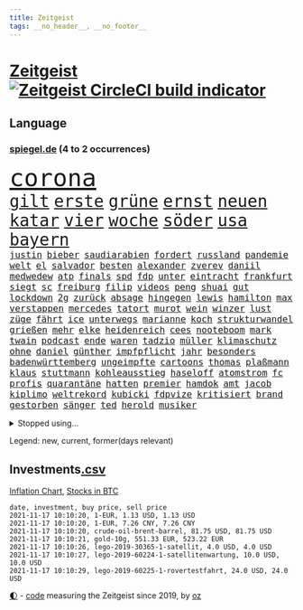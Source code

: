 ```yaml
---
title: Zeitgeist
tags: __no_header__, __no_footer__
---
```


# [Zeitgeist](https://oliz.io/zeitgeist/) [![Zeitgeist CircleCI build indicator](https://circleci.com/gh/ooz/zeitgeist.svg?style=shield)](https://circleci.com/gh/ooz/zeitgeist)

## Language

<h3><a href="https://www.spiegel.de" target="_blank">spiegel.de</a> (4 to 2 occurrences)</h3>
<p style="font-family:monospace">
<span style="font-size:32pt"><a href="news_links.html#corona" class="current">corona</a></span>
<br>
<span style="font-size:22pt"><a href="news_links.html#gilt" class="current">gilt</a></span>
<span style="font-size:22pt"><a href="news_links.html#erste" class="current">erste</a></span>
<span style="font-size:22pt"><a href="news_links.html#grüne" class="current">grüne</a></span>
<span style="font-size:22pt"><a href="news_links.html#ernst" class="current">ernst</a></span>
<span style="font-size:22pt"><a href="news_links.html#neuen" class="current">neuen</a></span>
<span style="font-size:22pt"><a href="news_links.html#katar" class="current">katar</a></span>
<span style="font-size:22pt"><a href="news_links.html#vier" class="current">vier</a></span>
<span style="font-size:22pt"><a href="news_links.html#woche" class="current">woche</a></span>
<span style="font-size:22pt"><a href="news_links.html#söder" class="current">söder</a></span>
<span style="font-size:22pt"><a href="news_links.html#usa" class="current">usa</a></span>
<span style="font-size:22pt"><a href="news_links.html#bayern" class="current">bayern</a></span>
<br>
<span style="font-size:12pt"><a href="news_links.html#justin" class="current">justin</a></span>
<span style="font-size:12pt"><a href="news_links.html#bieber" class="current">bieber</a></span>
<span style="font-size:12pt"><a href="news_links.html#saudiarabien" class="current">saudiarabien</a></span>
<span style="font-size:12pt"><a href="news_links.html#fordert" class="current">fordert</a></span>
<span style="font-size:12pt"><a href="news_links.html#russland" class="current">russland</a></span>
<span style="font-size:12pt"><a href="news_links.html#pandemie" class="current">pandemie</a></span>
<span style="font-size:12pt"><a href="news_links.html#welt" class="current">welt</a></span>
<span style="font-size:12pt"><a href="news_links.html#el" class="current">el</a></span>
<span style="font-size:12pt"><a href="news_links.html#salvador" class="current">salvador</a></span>
<span style="font-size:12pt"><a href="news_links.html#besten" class="current">besten</a></span>
<span style="font-size:12pt"><a href="news_links.html#alexander" class="current">alexander</a></span>
<span style="font-size:12pt"><a href="news_links.html#zverev" class="current">zverev</a></span>
<span style="font-size:12pt"><a href="news_links.html#daniil" class="current">daniil</a></span>
<span style="font-size:12pt"><a href="news_links.html#medwedew" class="current">medwedew</a></span>
<span style="font-size:12pt"><a href="news_links.html#atp" class="current">atp</a></span>
<span style="font-size:12pt"><a href="news_links.html#finals" class="current">finals</a></span>
<span style="font-size:12pt"><a href="news_links.html#spd" class="current">spd</a></span>
<span style="font-size:12pt"><a href="news_links.html#fdp" class="current">fdp</a></span>
<span style="font-size:12pt"><a href="news_links.html#unter" class="current">unter</a></span>
<span style="font-size:12pt"><a href="news_links.html#eintracht" class="current">eintracht</a></span>
<span style="font-size:12pt"><a href="news_links.html#frankfurt" class="current">frankfurt</a></span>
<span style="font-size:12pt"><a href="news_links.html#siegt" class="current">siegt</a></span>
<span style="font-size:12pt"><a href="news_links.html#sc" class="current">sc</a></span>
<span style="font-size:12pt"><a href="news_links.html#freiburg" class="current">freiburg</a></span>
<span style="font-size:12pt"><a href="news_links.html#filip" class="current">filip</a></span>
<span style="font-size:12pt"><a href="news_links.html#videos" class="current">videos</a></span>
<span style="font-size:12pt"><a href="news_links.html#peng" class="new">peng</a></span>
<span style="font-size:12pt"><a href="news_links.html#shuai" class="new">shuai</a></span>
<span style="font-size:12pt"><a href="news_links.html#gut" class="current">gut</a></span>
<span style="font-size:12pt"><a href="news_links.html#lockdown" class="current">lockdown</a></span>
<span style="font-size:12pt"><a href="news_links.html#2g" class="current">2g</a></span>
<span style="font-size:12pt"><a href="news_links.html#zurück" class="current">zurück</a></span>
<span style="font-size:12pt"><a href="news_links.html#absage" class="current">absage</a></span>
<span style="font-size:12pt"><a href="news_links.html#hingegen" class="current">hingegen</a></span>
<span style="font-size:12pt"><a href="news_links.html#lewis" class="current">lewis</a></span>
<span style="font-size:12pt"><a href="news_links.html#hamilton" class="current">hamilton</a></span>
<span style="font-size:12pt"><a href="news_links.html#max" class="current">max</a></span>
<span style="font-size:12pt"><a href="news_links.html#verstappen" class="current">verstappen</a></span>
<span style="font-size:12pt"><a href="news_links.html#mercedes" class="current">mercedes</a></span>
<span style="font-size:12pt"><a href="news_links.html#tatort" class="current">tatort</a></span>
<span style="font-size:12pt"><a href="news_links.html#murot" class="new">murot</a></span>
<span style="font-size:12pt"><a href="news_links.html#wein" class="current">wein</a></span>
<span style="font-size:12pt"><a href="news_links.html#winzer" class="new">winzer</a></span>
<span style="font-size:12pt"><a href="news_links.html#lust" class="current">lust</a></span>
<span style="font-size:12pt"><a href="news_links.html#züge" class="current">züge</a></span>
<span style="font-size:12pt"><a href="news_links.html#fährt" class="current">fährt</a></span>
<span style="font-size:12pt"><a href="news_links.html#ice" class="current">ice</a></span>
<span style="font-size:12pt"><a href="news_links.html#unterwegs" class="current">unterwegs</a></span>
<span style="font-size:12pt"><a href="news_links.html#marianne" class="current">marianne</a></span>
<span style="font-size:12pt"><a href="news_links.html#koch" class="current">koch</a></span>
<span style="font-size:12pt"><a href="news_links.html#strukturwandel" class="new">strukturwandel</a></span>
<span style="font-size:12pt"><a href="news_links.html#grießen" class="new">grießen</a></span>
<span style="font-size:12pt"><a href="news_links.html#mehr" class="current">mehr</a></span>
<span style="font-size:12pt"><a href="news_links.html#elke" class="current">elke</a></span>
<span style="font-size:12pt"><a href="news_links.html#heidenreich" class="current">heidenreich</a></span>
<span style="font-size:12pt"><a href="news_links.html#cees" class="new">cees</a></span>
<span style="font-size:12pt"><a href="news_links.html#nooteboom" class="new">nooteboom</a></span>
<span style="font-size:12pt"><a href="news_links.html#mark" class="current">mark</a></span>
<span style="font-size:12pt"><a href="news_links.html#twain" class="new">twain</a></span>
<span style="font-size:12pt"><a href="news_links.html#podcast" class="current">podcast</a></span>
<span style="font-size:12pt"><a href="news_links.html#ende" class="current">ende</a></span>
<span style="font-size:12pt"><a href="news_links.html#waren" class="current">waren</a></span>
<span style="font-size:12pt"><a href="news_links.html#tadzio" class="new">tadzio</a></span>
<span style="font-size:12pt"><a href="news_links.html#müller" class="current">müller</a></span>
<span style="font-size:12pt"><a href="news_links.html#klimaschutz" class="current">klimaschutz</a></span>
<span style="font-size:12pt"><a href="news_links.html#ohne" class="current">ohne</a></span>
<span style="font-size:12pt"><a href="news_links.html#daniel" class="current">daniel</a></span>
<span style="font-size:12pt"><a href="news_links.html#günther" class="current">günther</a></span>
<span style="font-size:12pt"><a href="news_links.html#impfpflicht" class="current">impfpflicht</a></span>
<span style="font-size:12pt"><a href="news_links.html#jahr" class="current">jahr</a></span>
<span style="font-size:12pt"><a href="news_links.html#besonders" class="current">besonders</a></span>
<span style="font-size:12pt"><a href="news_links.html#badenwürttemberg" class="current">badenwürttemberg</a></span>
<span style="font-size:12pt"><a href="news_links.html#ungeimpfte" class="current">ungeimpfte</a></span>
<span style="font-size:12pt"><a href="news_links.html#cartoons" class="current">cartoons</a></span>
<span style="font-size:12pt"><a href="news_links.html#thomas" class="current">thomas</a></span>
<span style="font-size:12pt"><a href="news_links.html#plaßmann" class="current">plaßmann</a></span>
<span style="font-size:12pt"><a href="news_links.html#klaus" class="current">klaus</a></span>
<span style="font-size:12pt"><a href="news_links.html#stuttmann" class="current">stuttmann</a></span>
<span style="font-size:12pt"><a href="news_links.html#kohleausstieg" class="current">kohleausstieg</a></span>
<span style="font-size:12pt"><a href="news_links.html#haseloff" class="current">haseloff</a></span>
<span style="font-size:12pt"><a href="news_links.html#atomstrom" class="new">atomstrom</a></span>
<span style="font-size:12pt"><a href="news_links.html#fc" class="current">fc</a></span>
<span style="font-size:12pt"><a href="news_links.html#profis" class="current">profis</a></span>
<span style="font-size:12pt"><a href="news_links.html#quarantäne" class="current">quarantäne</a></span>
<span style="font-size:12pt"><a href="news_links.html#hatten" class="current">hatten</a></span>
<span style="font-size:12pt"><a href="news_links.html#premier" class="current">premier</a></span>
<span style="font-size:12pt"><a href="news_links.html#hamdok" class="current">hamdok</a></span>
<span style="font-size:12pt"><a href="news_links.html#amt" class="current">amt</a></span>
<span style="font-size:12pt"><a href="news_links.html#jacob" class="current">jacob</a></span>
<span style="font-size:12pt"><a href="news_links.html#kiplimo" class="new">kiplimo</a></span>
<span style="font-size:12pt"><a href="news_links.html#weltrekord" class="current">weltrekord</a></span>
<span style="font-size:12pt"><a href="news_links.html#kubicki" class="current">kubicki</a></span>
<span style="font-size:12pt"><a href="news_links.html#fdpvize" class="current">fdpvize</a></span>
<span style="font-size:12pt"><a href="news_links.html#kritisiert" class="current">kritisiert</a></span>
<span style="font-size:12pt"><a href="news_links.html#brand" class="current">brand</a></span>
<span style="font-size:12pt"><a href="news_links.html#gestorben" class="current">gestorben</a></span>
<span style="font-size:12pt"><a href="news_links.html#sänger" class="current">sänger</a></span>
<span style="font-size:12pt"><a href="news_links.html#ted" class="current">ted</a></span>
<span style="font-size:12pt"><a href="news_links.html#herold" class="new">herold</a></span>
<span style="font-size:12pt"><a href="news_links.html#musiker" class="current">musiker</a></span>
</p>
<details>
<summary>Stopped using...</summary>
<p class="former" style="font-size:12pt">
her(396) beschäftigt(395) kauft(395) taten(395) bulgarien(394) unabhängigkeit(394) arm(393) aussicht(393) begeistern(393) coronatest(393) ddr(393) evakuiert(393) fraktionschef(393) gerhard(393) geschützt(393) hinweisen(393) and(392) aufmerksamkeit(392) bereitet(392) eindruck(392) libanon(392) mannschaft(392) schmeckt(392) suchte(392) verstößen(392) besucht(391) bildung(391) brexit(391) favoriten(391) fort(391) geschrieben(391) haftstrafe(391) kandidat(391) kapitän(391) namens(391) strafen(391) 44(390) analyse(390) berühmt(390) bewohner(390) entscheidungen(390) fahrzeuge(390) künstler(390) mancherorts(390) persönlich(390) scheidet(390) schildert(390) stammen(390) taylor(390) verlässt(390) zentrum(390) amazon(389) franziska(389) gebaut(389) geholt(389) gewissen(389) giffey(389) herkunft(389) manchmal(389) unruhen(389) bezeichnet(388) hubschrauber(388) interessiert(388) lakers(388) mario(388) persönlichen(388) respekt(388) schoss(388) schwangere(388) schweigen(388) verlief(388) abwehr(387) beantragen(387) dominiert(387) dubai(387) erfolgreiche(387) erneuter(387) frieden(387) hunderten(387) kalifornien(387) kandidatinnen(387) konzernchef(387) legendären(387) lehnen(387) maß(387) veröffentlichte(387) österreichischen(387) christoph(386) erheben(386) erhoben(386) freigestellt(386) geduld(386) gelernt(386) gerecht(386) jedenfalls(386) leitung(386) lufthansa(386) misshandelt(386) scheiterte(386) schwester(386) sprang(386) spätestens(386) unionsfraktionschef(386) unrecht(386) vertreten(386) wald(386) üben(386) anschließend(385) demonstrationen(385) ehren(385) erscheinen(385) heißen(385) illegal(385) literatur(385) rekordhoch(385) schwieg(385) tode(385) usbehörden(385) usjustizministerium(385) volker(385) west(385) wofür(385) wurzeln(385) zensur(385) 34(384) 99(384) anerkennen(384) deal(384) durchsuchungen(384) gehandelt(384) insekten(384) käufer(384) langen(384) ringt(384) russell(384) verwirrung(384) weitergegeben(384) wochenlang(384) wolle(384) youtube(384) flughäfen(383) format(383) gedreht(383) gelöst(383) harter(383) hunde(383) mutige(383) selben(383) umstritten(383) zugunsten(383) andrej(382) asiatischen(382) bill(382) dreht(382) einstigen(382) engagement(382) erschüttert(382) hauses(382) institut(382) konflikte(382) regierungspartei(382) schlimmsten(382) 19jährige(381) arbeitsbedingungen(381) aufnahme(381) dahin(381) digitaler(381) erinnern(381) fernen(381) freie(381) geklärt(381) grünheide(381) moskaus(381) rassistischen(381) stärke(381) umsetzen(381) verbreiten(381) 61(380) fauci(380) kleiner(380) kleines(380) normalität(380) offensive(380) schönsten(380) spanischen(380) stanley(380) verspielt(380) atem(379) besserung(379) dich(379) filmen(379) times(379) anschläge(378) automobilgeschichte(378) befeuern(378) begeisterten(378) beinahe(378) clinton(378) geführt(378) härter(378) irren(378) verfehlt(378) verschwanden(378) österreicher(378) 11000(377) alice(377) arabische(377) herr(377) loswerden(377) schlimmste(377) unzählige(377) auswertung(376) betont(376) galten(376) lernt(376) modell(376) spotify(376) umfragen(376) 900(375) anja(375) bundesgesundheitsminister(375) entwickeln(375) genauso(375) nachgewiesen(375) zwischenzeitlich(375) bande(374) grundgesetz(374) grünenchef(374) ständig(374) uefa(374) virologen(374) aufgegeben(373) aufschwung(373) begeistert(373) erfunden(373) etliche(373) jene(373) klassiker(373) schlicht(373) zuversichtlich(373) überholt(373) aufstellen(372) ausmaß(372) robin(372) vieles(372) christdemokraten(371) ereignisse(371) premierministers(371) spiegeltitelstory(371) verband(371) volle(371) zugelassenen(371) enge(370) golden(370) münster(370) schnellste(370) architekt(369) barbara(369) dar(369) milliardenhöhe(369) vorgegangen(369) konsum(368) tvserie(368) zahlte(368) zurücktreten(368) ausgesetzt(367) bruce(367) engpässe(367) entschuldigung(367) jürgen(367) ministerium(367) schneider(367) verklagen(367) 17jährige(366) 19jähriger(366) kate(366) kunstwerk(366) rasen(366) arminia(365) aufarbeitung(365) säugling(365) außerhalb(364) beauftragt(364) bürgerinnen(364) defensive(364) iphone(364) erfährt(363) favorit(363) gekämpft(363) mülheim(363) vorbereitung(362) wirbel(362) impfstoffe(361) vergangen(361) warfen(361) bundeswehrsoldaten(360) flagge(360) ämter(360) fußballem(359) kapitel(359) nebenbei(359) söhne(358) verheerend(358) lachen(357) america(356) dortmunder(355) insolvenz(355) stört(355) chemikalien(354) sprachen(354) abgeschlossen(352) jones(350) lebensgefährlich(350) smartphones(350) unterbrochen(350) hinweis(348) mischung(348) vermissten(348) dr(347) reportage(347) schmerz(347) usbundesstaaten(347) herausforderungen(346) fluss(345) impfdosen(345) kleinkind(345) rodrigo(345) missbrauchskomplex(344) staatsoberhaupt(344) gefecht(343) missachtung(343) tschechische(343) beobachtung(342) knacken(341) service(341) bundesverfassungsgerichts(340) palästinenser(340) vergeltung(339) kontert(338) vorlegen(338) divers(337) karlsruhe(337) laufbahn(337) gesichter(336) topspiel(336) betrieben(333) ertrank(333) indiana(333) italienischer(332) klarheit(332) gewusst(331) rückgängig(330) tragischen(330) 56(329) prozessbeginn(328) fremden(327) krawalle(326) rechter(326) herauszufinden(325) unfällen(324) theoretisch(322) 13jährige(321) boomt(321) würdigung(320) 58(318) 32jährigen(317) berührt(317) aufheben(316) inhaltlich(316) schärfer(316) solches(315) grünenpolitikerin(310) hartz(310) leiter(309) spannung(308) hungern(306) rekorde(306) wetterdienst(306) seniorin(304) souveränität(304) katzen(303) motivation(302) nordosten(301) urlaubsinsel(296) knappen(295) harmlos(293) eingehen(292) adler(290) stationiert(288) heimatland(287) testpflicht(281) iv(280) autobauer(279) blaue(276) verschickt(273) abreise(269) taucher(269) oberhaupt(268) radsportler(268) sondersitzung(268) gelöscht(263) bewerben(259) bahnverkehr(255) v(252) kannte(251) geiselnahme(250) soldatinnen(250) stärkste(250) großstädten(248) konkreten(248) recherche(248) indiens(247) direkten(245) echter(245) rausch(243) medaille(242) übernahm(242) grundrechte(240) bischof(239) abbringen(236) abheben(236) bürgerrechtler(236) hilferuf(236) krimi(235) email(234) schwerin(234) einsätzen(232) duterte(230) universitäten(230) geimpften(229) orte(228) paaren(227) tierschützer(227) bildzeitung(220) abgeschnitten(214) ermittlungsverfahren(213) topfavorit(213) lieder(212) paralympics(211) ausrichten(210) angespült(209) wunde(208) zahlungsmittel(208) asyl(204) verlag(204) forciert(203) mitverantwortlich(203) bergung(202) kanadischen(200) ferdinand(199) 350(198) kellner(197) geehrt(191) regierungstruppen(191) pflegen(187) zufriedener(187) angeschaut(184) simone(183) vereine(183) brian(182) baerbocks(181) massachusetts(180) jubel(179) loben(179) japanischen(178) übergriff(178) begraben(177) einheiten(177) hamas(177) raúl(177) halbzeit(176) ungerecht(171) blue(169) hofmann(169) origin(169) bond(168) besonderes(166) seltenes(166) pipelines(165) manta(164) auszusetzen(163) erwarte(163) 83(162) kriegsende(162) eigner(160) autofahrern(159) berücksichtigt(159) engagiert(159) gegend(158) wirkten(157) litten(156) jamie(155) karim(155) ängste(155) kluft(154) abrechnung(153) bundesfinanzhof(153) auftaktspiel(152) grönland(152) ruinen(152) videoaufnahmen(151) gefälscht(150) energieagentur(149) zusammenarbeiten(148) parlamentswahlen(147) weser(147) pandemien(145) welterfolg(145) erlebnisse(144) revolutionieren(143) jüdisches(142) spitzen(142) treibstoff(142) zugriff(142) fox(141) staatspräsidenten(141) benzinpreis(140) netzwerks(138) scheiterten(138) kopfschmerzen(137) sammelt(137) verarbeiten(137) ambitionierte(136) bestseller(136) umfang(136) frühzeitig(135) gesichtserkennung(135) zentralbank(135) aktueller(134) formiert(134) erhöhte(133) ifoumfrage(133) längerer(133) träumt(133) asylanträge(132) inflationsrate(132) atommüll(131) engländer(131) lebensmitteln(131) rechtsstaatlichkeit(131) vormittag(131) notwendig(130) unseres(130) wundert(130) 77jährige(129) eingemischt(129) erbeutet(129) rücktrittsgesuch(129) tankstelle(129) jon(128) mitspielen(128) sogleich(127) alarmbereitschaft(126) deutschlandkoalition(126) geschlossenheit(126) giftigen(126) 28jähriger(125) aufregendsten(125) bemängelt(125) pflegte(125) strobl(125) vorerkrankungen(125) ultrarechte(124) erhöhtes(123) ressort(123) bekennt(122) freute(121) krankheiten(121) mauerbau(121) mary(120) rückstau(120) täglichen(120) wesentlich(120) bahnt(119) visa(119) anwesen(118) demenz(118) düster(118) neugeborene(118) norwegische(118) senatoren(118) unterrichten(118) ausgabe(117) heim(117) süddeutschland(117) verheerende(117) vorgänge(117) funk(116) verbunden(116) justizstreit(115) klimabericht(115) axel(112) hindukusch(112) miloš(112) mo(112) zeman(112) gerichtlich(111) missbrauchte(111) stufen(111) bundeswehreinsatz(110) grenzkontrollen(110) symptomen(110) bdi(109) werkstatt(109) zugestimmt(109) übertraf(109) aiwanger(108) sang(108) linkenfraktionschef(107) phuket(107) verfügen(107) übte(107) schillerndsten(105) ed(104) verlassenen(104) waldbrand(104) wunderkind(104) zauber(104) disney(102) slowenien(102) abschiebungen(101) außergewöhnliche(101) ermordung(101) gedroht(101) medizinischer(101) ortskräfte(101) selbstkritisch(101) glänzt(100) thiel(100) 33jährige(99) bär(99) augsburger(98) fossilen(98) justizreform(98) basketballer(97) gewürdigt(97) verhaftungen(97) verleger(97) versehen(97) überflutungen(97) abschiedsbesuch(96) allgemeinwissen(96) klug(96) wdr(96) wissenstest(96) buchen(95) kolumbianische(95) beinen(94) beirut(94) mitgerissen(94) schilderte(94) fachen(93) fluten(93) handgreiflich(93) lebron(93) lieferengpässen(93) winde(93) amoklauf(92) beliebte(92) bergischen(92) naturschutz(92) regelwerk(92) vertragsverlängerung(92) barley(91) elternkolumne(91) evakuieren(91) finalen(91) kapitolsturm(91) katarina(91) komiker(91) rauch(91) superstars(91) untreue(91) entzieht(90) körperlichen(90) mandat(90) schätzt(90) unionsparteien(90) angegangen(89) bereitgestellt(89) bundesbankchef(89) forschungsteam(89) herd(89) jüngster(89) moral(89) moscheen(89) weidmann(89) erbitterten(88) havannasyndrom(88) kette(88) romy(88) syrische(88) tieres(88) zaza(88) 360(87) komfort(87) lasso(87) lästert(87) mysteriösen(87) verbraucherzentrale(87) anstatt(86) electric(86) fertigte(86) irischer(86) jutta(86) legalisieren(86) netzwerke(86) vizepräsidentin(86) abzuwälzen(85) garage(85) gibt's(85) handballer(85) handelsverband(85) henry(85) lautete(85) missbrauchsvorwürfe(85) supermarktregale(85) zutritt(85) erweisen(84) kisten(84) megan(84) spencer(84) supermärkte(84) ch(83) europäerinnen(83) lukrative(83) prägendsten(83) sektor(83) sturzfluten(83) verbinden(83) dutertes(82) höchstwert(82) killer(82) nbaprofi(82) smartphoneindustrie(82) stonehenge(82) verkehrt(82) wetzlar(82) wohnmobil(82) 1964(81) abitur(81) angemeldet(81) eswatini(81) fußgänger(81) mswati(81) nazizeit(81) swasiland(81) unterdurchschnittlich(81) böen(80) fürdie(80) nächte(80) rückkehrer(80) seltenheit(80) usstars(80) ächzt(80) angepackt(79) heiratsantrag(79) immunsystem(79) malariaimpfstoff(79) schuhe(79) umweltfreundlicher(79) verhängten(79) akzeptiert(78) bewohnte(78) langes(78) schwesterparteien(78) camping(77) geschwommen(77) israelischem(77) konzertfilm(77) marathon(77) mutterkonzerns(77) rechtsfehler(77) rätselhafte(77) soul(77) 'ndrangheta(76) bankenaufseher(76) einlegen(76) erfordert(76) haas(76) kandahar(76) klimaministerium(76) marsalek(76) tester(76) usstaaten(76) ächzen(76) eindeutigen(75) kennzeichnen(75) populär(75) prekäre(75) weltklimarats(75) erkunden(74) erschien(74) körperliche(74) verlagschef(74) vorlauf(73) weggefährten(73) jagger(72) lenken(72) reese(72) siegfried(72) witherspoon(72) aniston(71) antje(71) betreffen(71) billigen(71) gestein(71) note(71) zurückgegeben(71) beschleunigung(70) früherem(70) gärtnern(70) günstiges(70) hartnäckig(70) kunduz(70) köpfen(70) morawiecki(70) parkplätze(70) rützel(70) z(70) anlage(69) hansjoachim(69) regierte(69) erdrutschen(68) eugeldern(68) grenzregime(68) kusama(68) veruntreut(68) yayoi(68) ökologischen(68) 650000(67) abflug(67) achtjährige(67) obergrenze(67) tödlichste(67) übertragen(67) drehte(66) einspruch(66) terrorverdacht(66) bbckorrespondentin(65) erklärten(65) kran(65) nacken(65) rainsford(65) relativ(65) wahlrecht(65) weitverbreitete(65) bobic(64) eintreten(64) entdecker(64) geleakter(64) kelly(64) kult(64) labour(64) ligaspiel(64) resultat(64) satte(64) store(64) taifun(64) vorwurfs(64) düpiert(63) elena(63) elvis(63) gestreikt(63) niedergeschlagen(63) polizeiwache(63) presley(63) söhnen(63) versuchter(63) zwölfjähriger(63) jungtiere(62) juristisches(62) lagebericht(62) leib(62) vorläufigen(62) dolmetscher(61) ergeben(61) katastrophaler(61) kompakte(61) springer(61) verzeichnen(61) zelten(61) grippeviren(60) komplizierte(60) kreta(60) machine(60) verbrachte(60) wasserversorgung(60) artenvielfalt(59) manfred(59) music(59) müttern(59) uskünstler(59) wiedergeburt(59) zorn(59) craig(58) enthauptet(58) klimawende(58) klopp(58) liverpools(58) rosen(58) rückruf(58) umgerechnet(58) uneingeschränkt(58) wissing(58) bands(57) gesundheitswesen(57) kirk(57) mastercard(57) reuter(57) staatsbesuch(57) 132(56) berufliches(56) böse(56) eindeutig(56) immobilienpreise(56) lieferschwierigkeiten(56) privathaushalte(56) verletzungspause(56) 36jähriger(55) beleben(55) buchpreis(55) migrationsgeschichte(55) predigt(55) samira(55) schlagzeuger(55) delivery(54) forever(54) gefährde(54) heimspiel(54) hero(54) immobilien(54) lkwfahrern(54) pantherfortsetzung(54) preiserhöhungen(54) retteten(54) universität(54) wakanda(54) weihnachtsgeschäft(54) wirbelsturm(54) zuständen(54) drummer(53) linkedin(53) nuklear(53) vegan(53) behinderungen(52) betriebenen(52) exakt(52) grenzbeamte(52) investiert(52) kobra(52) krebszellen(52) ließe(52) male(52) zurückhaltung(52) ägäis(52) bisweilen(51) architekten(50) defekten(50) emirat(50) erpressung(50) fredi(50) medienhäuser(50) stacheldrahtzaun(50) standard(50) 73(49) erneuerbarer(49) heidenheim(49) rettungsflüge(49) erfreut(48) jasmina(48) kampfabstimmung(48) kuhnke(48) millionenbußgeld(48) alpine(47) hang(47) rotlichtviertel(47) rücktrittsforderungen(47) schwachstellen(47) guide(46) kzgedenkstätte(46) state(46) angehören(45) lahmt(45) natascha(45) positionieren(45) rosenheim(45) saudischen(45) teamkollegin(45) zusage(45) abbau(44) adeyemi(44) dringender(44) imker(44) insektensterben(44) kaminski(44) lebende(44) modellprojekte(44) spdvorsitzende(44) sportwagen(44) überschaubare(44) abgewendet(43) fressen(43) schott(43) 1138(42) gewölbe(42) verlorene(42) bundestagswahlen(41) grenzregion(41) haqqani(41) innovationen(41) mitteilt(41) protests(41) royals(41) sirajuddin(41) spielabbruch(41) straßenrennen(41) vormonat(41) angeschlossen(40) digitales(40) protokoll(40) rochen(40) worum(40) brooklyn(39) championsleaguespiel(39) exklusiven(39) geheim(39) geständnis(39) herzschlaggesetz(39) hoffnungsträger(39) nahenden(39) vertieft(39) 81jähriger(38) finanzbeamter(38) lösungen(38) rotgrünroten(38) routine(38) räumung(38) tierschutzgesetz(38) 19jährigen(37) entführte(37) straftaten(37) übertragung(37) co₂ausstoß(36) finanzlücke(36) fischers(36) grippe(36) klargestellt(36) papiermangel(36) saudiarabiens(36) siedlung(36) spiegelkorrespondent(36) tuberkulose(36) bombenanschlag(35) bundesligatopspiel(35) lazio(35) leslie(35) militärischer(35) verzichtete(35) wettrüsten(35) zuflucht(35) geschlechter(34) menschlichen(34) ordnete(34) pakete(34) söldnertruppe(34) 81jährige(33) beben(33) gemeinsamkeiten(33) wiens(32) wohnungsnot(32) gasversorger(31) gesuche(31) komplott(31) mitmischen(31) pflichten(31) politikbetrieb(31) solidarisch(31) sparte(31) umgebracht(31) ableger(30) bekräftigt(30) erklärungen(30) euländern(30) feministisch(30) kursieren(30) nobelpreisträger(30) vermitteln(30) weltraumtourismus(30) babiš(29) freihandelsabkommen(29) großbank(29) interviewen(29) türsteher(29) angezündet(28) bahnmitarbeiter(28) durchgefallen(28) heikle(28) morgan(28) rätselt(28) syrers(28) verbrauchern(28) wehrlos(28) bestehenden(27) 96jährige(26) deutschlandweit(26) nachfolgern(26) zugausfällen(26) batman(25) blödsinn(25) engem(25) englisch(25) exbürgermeister(25) manövern(25) richtern(25) weißes(25) wählten(25) älteste(25) gasmarkt(24) hadern(24) immobilienriesen(24) joy(24) krisenkonzern(24) erneuerung(23) unangenehmen(23) beratungen(22) mischen(22) texanischen(22) angesprochen(21) barriere(21) dachau(21) heizung(21) putzplan(21) verbindliche(21) wmrhythmus(21) 9000(20) altstadt(20) beider(20) betrugsvorwürfe(20) brennstoff(20) drogenkrieg(20) erneuerbaren(20) fernverkehr(20) fluglinie(20) gratuliert(20) grundversorgung(20) irving(20) kyrie(20) migrant(20) rechtsextremist(20) tabak(20) traurigkeit(20) weinsberg(20) zinszahlung(20) ärmeren(20) coldplay(19) profiliertesten(19) rucksack(19) wahltag(19) warteschlangen(19) berlinwahl(18) datenleck(18) direkte(18) lieferwagen(18) populisten(18) sondierungen(18) spezielle(18) staatengemeinschaft(18) steilvorlage(18) ambitioniert(17) haifa(17) kollaboration(17) raketenabwehr(17) zeitgeist(17) überalterung(17) fanartikel(16) freiewählerchef(16) grippeimpfung(16) kongo(16) köpi(16) londonerin(16) steuerdeals(16) borchardt(15) landeswahlleiterin(15) manipulationsvorwürfen(15) schlachter(15) sssiggi(15) vermutete(15) billionenschweren(14) diwstudie(14) europapokal(14) hyperschallrakete(14) inhaltliche(14) kläger(14) libanons(14) sondierungsgesprächen(14) streamer(14) vorlage(14) 1974(13) agent(13) aufträgen(13) cdumachtkampf(13) express(13) filmteam(13) gasversorgung(13) gleichermaßen(13) misshandeln(13) nobelpreis(13) witze(13) övp(13) 93(12) diskussionskultur(12) entwickler(12) gaspreisen(12) sondierungsgespräche(12) todesopfern(12) 174(11) arbeitskräften(11) davidstern(11) schiitischen(11) staates(11) straftätern(11) tüfteln(11) verhaltener(11)
</p>
</details>
<p>Legend: <span class="new">new</span>, <span class="current">current</span>, <span class="former">former(days relevant)</span></p>

## Investments[.csv](investments.csv)

[Inflation Chart](https://inflationchart.com),
[Stocks in BTC](https://stonksinbtc.xyz/)

```
date, investment, buy price, sell price
2021-11-17 10:10:20, 1-EUR, 1.13 USD, 1.13 USD
2021-11-17 10:10:20, 1-EUR, 7.26 CNY, 7.26 CNY
2021-11-17 10:10:20, crude-oil-brent-barrel, 81.75 USD, 81.75 USD
2021-11-17 10:10:21, gold-10g, 551.33 EUR, 523.22 EUR
2021-11-17 10:10:26, lego-2019-30365-1-satellit, 4.0 USD, 4.0 USD
2021-11-17 10:10:27, lego-2019-60224-1-satellitenwartung, 10.0 USD, 10.0 USD
2021-11-17 10:10:29, lego-2019-60225-1-rovertestfahrt, 24.0 USD, 24.0 USD
```

<footer>
<a href="javascript:toggleTheme()" class="nav">🌓</a>
- <a href="https://github.com/ooz/zeitgeist">code</a> measuring the Zeitgeist since 2019, by <a href="https://oliz.io">oz</a>
</footer>
